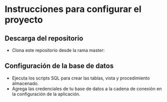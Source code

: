 # Instrucciones para configurar el proyecto

## Descarga del repositorio

- Clona este repositorio desde la rama master:

## Configuración de la base de datos
- Ejecuta los scripts SQL para crear las tablas, vista y procedimiento almacenado.
- Agrega las credenciales de tu base de datos a la cadena de conexión en la configuración de la aplicación.

